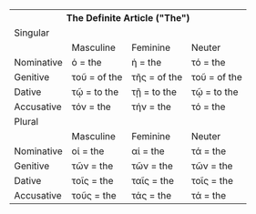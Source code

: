 <table>
  <tr>
    <th colspan="4">The Definite Article ("The")</th>
  </tr>
  <tr>
    <td colspan="4">Singular</td>
  </tr>
  <tr>
    <td></td>
    <td>Masculine</td>
    <td>Feminine</td>
    <td>Neuter</td>
  </tr>
  <tr>
    <td>Nominative</td>
    <td>ὁ = the</td>
    <td>ἡ = the</td>
    <td>τό = the</td>
  </tr>
  <tr>
    <td>Genitive</td>
    <td>τοῦ = of the</td>
    <td>τῆς = of the</td>
    <td>τοῦ = of the</td>
  </tr>
  <tr>
    <td>Dative</td>
    <td>τῷ = to the</td>
    <td>τῇ = to the</td>
    <td>τῷ = to the</td>
  </tr>
  <tr>
    <td>Accusative</td>
    <td>τόν = the</td>
    <td>τήν = the</td>
    <td>τό = the</td>
  </tr>
  <tr>
    <td colspan="4">Plural</td>
  </tr>
  <tr>
    <td></td>
    <td>Masculine</td>
    <td>Feminine</td>
    <td>Neuter</td>
  </tr>
  <tr>
    <td>Nominative</td>
    <td>οί = the</td>
    <td>αί = the</td>
    <td>τά = the</td>
  </tr>
  <tr>
    <td>Genitive</td>
    <td>τῶν = the</td>
    <td>τῶν = the</td>
    <td>τῶν = the</td>
  </tr>
  <tr>
    <td>Dative</td>
    <td>τοῖς = the</td>
    <td>ταῖς = the</td>
    <td>τοῖς = the</td>
  </tr>
  <tr>
    <td>Accusative</td>
    <td>τοῦς = the</td>
    <td>τάς = the</td>
    <td>τά = the</td>
  </tr>
</table>
